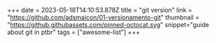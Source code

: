 +++
date = 2023-05-18T14:10:53.878Z
title = "git version"
link = "https://github.com/adsmaicon/01-versionamento-git"
thumbnail = "https://github.githubassets.com/pinned-octocat.svg"
snippet="guide about git in ptbr"
tags = ["awesome-list"]
+++
